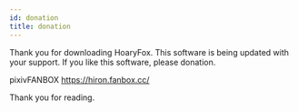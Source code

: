 ```yaml
---
id: donation
title: donation
---
```


Thank you for downloading HoaryFox.
This software is being updated with your support.
If you like this software, please donation.

pixivFANBOX
https://hiron.fanbox.cc/

Thank you for reading.